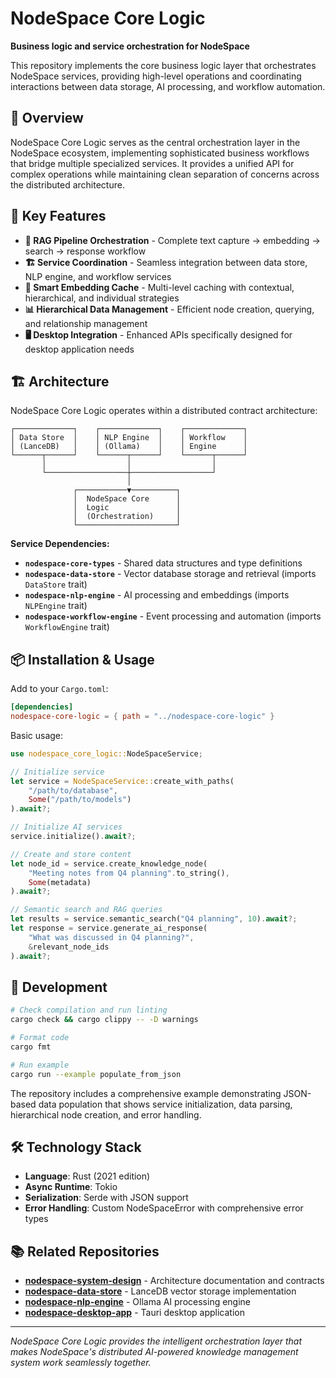 # NodeSpace Core Logic

**Business logic and service orchestration for NodeSpace**

This repository implements the core business logic layer that orchestrates NodeSpace services, providing high-level operations and coordinating interactions between data storage, AI processing, and workflow automation.

## 🎯 Overview

NodeSpace Core Logic serves as the central orchestration layer in the NodeSpace ecosystem, implementing sophisticated business workflows that bridge multiple specialized services. It provides a unified API for complex operations while maintaining clean separation of concerns across the distributed architecture.

## 🚀 Key Features

- **🔄 RAG Pipeline Orchestration** - Complete text capture → embedding → search → response workflow
- **🏗️ Service Coordination** - Seamless integration between data store, NLP engine, and workflow services  
- **🧠 Smart Embedding Cache** - Multi-level caching with contextual, hierarchical, and individual strategies
- **📊 Hierarchical Data Management** - Efficient node creation, querying, and relationship management
- **🖥️ Desktop Integration** - Enhanced APIs specifically designed for desktop application needs

## 🏗️ Architecture

NodeSpace Core Logic operates within a distributed contract architecture:

```
┌─────────────┐    ┌─────────────┐    ┌─────────────┐
│ Data Store  │    │ NLP Engine  │    │ Workflow    │
│ (LanceDB)   │    │ (Ollama)    │    │ Engine      │
└──────┬──────┘    └──────┬──────┘    └──────┬──────┘
       │                  │                  │
       └──────────────────┼──────────────────┘
                          │
              ┌───────────▼──────────┐
              │  NodeSpace Core      │
              │  Logic               │
              │  (Orchestration)     │
              └──────────────────────┘
```

**Service Dependencies:**
- **`nodespace-core-types`** - Shared data structures and type definitions
- **`nodespace-data-store`** - Vector database storage and retrieval (imports `DataStore` trait)
- **`nodespace-nlp-engine`** - AI processing and embeddings (imports `NLPEngine` trait)  
- **`nodespace-workflow-engine`** - Event processing and automation (imports `WorkflowEngine` trait)

## 📦 Installation & Usage

Add to your `Cargo.toml`:

```toml
[dependencies]
nodespace-core-logic = { path = "../nodespace-core-logic" }
```

Basic usage:

```rust
use nodespace_core_logic::NodeSpaceService;

// Initialize service
let service = NodeSpaceService::create_with_paths(
    "/path/to/database",
    Some("/path/to/models")
).await?;

// Initialize AI services
service.initialize().await?;

// Create and store content
let node_id = service.create_knowledge_node(
    "Meeting notes from Q4 planning".to_string(),
    Some(metadata)
).await?;

// Semantic search and RAG queries
let results = service.semantic_search("Q4 planning", 10).await?;
let response = service.generate_ai_response(
    "What was discussed in Q4 planning?",
    &relevant_node_ids
).await?;
```

## 🧪 Development

```bash
# Check compilation and run linting
cargo check && cargo clippy -- -D warnings

# Format code
cargo fmt

# Run example
cargo run --example populate_from_json
```

The repository includes a comprehensive example demonstrating JSON-based data population that shows service initialization, data parsing, hierarchical node creation, and error handling.

## 🛠️ Technology Stack

- **Language**: Rust (2021 edition)
- **Async Runtime**: Tokio
- **Serialization**: Serde with JSON support
- **Error Handling**: Custom NodeSpaceError with comprehensive error types

## 📚 Related Repositories

- **[nodespace-system-design](../nodespace-system-design)** - Architecture documentation and contracts
- **[nodespace-data-store](../nodespace-data-store)** - LanceDB vector storage implementation
- **[nodespace-nlp-engine](../nodespace-nlp-engine)** - Ollama AI processing engine
- **[nodespace-desktop-app](../nodespace-desktop-app)** - Tauri desktop application

---

*NodeSpace Core Logic provides the intelligent orchestration layer that makes NodeSpace's distributed AI-powered knowledge management system work seamlessly together.*